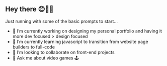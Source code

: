 ## Hey there 😊✌🏻

Just running with some of the basic prompts to start...

- 🔭 I’m currently working on designing my personal portfolio and having it more dev focused > design focused
- 🌱 I’m currently learning javascript to transition from website page builders to full-code
- 👯 I’m looking to collaborate on front-end projects
- 💬 Ask me about video games 🕹️
